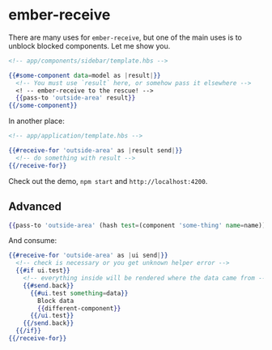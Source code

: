 # ember-receive

There are many uses for `ember-receive`, but one of the main uses is to unblock blocked components. Let me show you.

```hbs
<!-- app/components/sidebar/template.hbs -->

{{#some-component data=model as |result|}}
  <!-- You must use `result` here, or somehow pass it elsewhere -->
  <! -- ember-receive to the rescue! -->
  {{pass-to 'outside-area' result}}
{{/some-component}}
```

In another place:
```hbs
<!-- app/application/template.hbs -->

{{#receive-for 'outside-area' as |result send|}}
  <!-- do something with result -->
{{/receive-for}}
```

Check out the demo, `npm start` and `http://localhost:4200`.

## Advanced

```hbs
{{pass-to 'outside-area' (hash test=(component 'some-thing' name=name))}}
```

And consume:

```hbs
{{#receive-for 'outside-area' as |ui send|}}
  <!-- check is necessary or you get unknown helper error -->
  {{#if ui.test}}
    <!-- everything inside will be rendered where the data came from -->
    {{#send.back}}
      {{#ui.test something=data}}
        Block data
        {{different-component}}
      {{/ui.test}}
    {{/send.back}}
  {{/if}}
{{/receive-for}}
